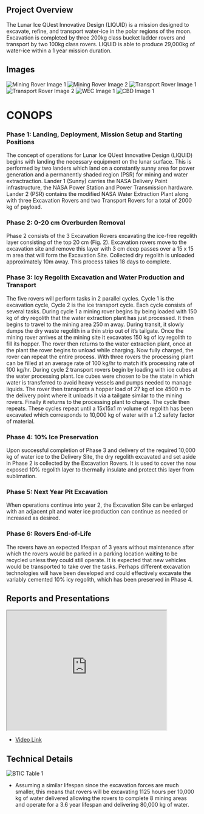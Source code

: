 ## Project Overview
The Lunar Ice QUest Innovative Design (LIQUID) is a mission designed to excavate, refine, and transport water-ice in the polar regions of the moon. Excavation is completed by three 200kg class bucket ladder rovers and transport by two 100kg class rovers. LIQUID is able to produce 29,000kg of water-ice within a 1 year mission duration. 

## Images
![Mining Rover Image 1](/projects/btic/icon.png)
![Mining Rover Image 2](/projects/btic/MineR2.jpg)
![Transport Rover Image 1](/projects/btic/TranspR1.png)
![Transport Rover Image 2](/projects/btic/TranspR2.jpg)
![WEC Image 1](/projects/btic/WEC.jpg)
![CBD Image 1](/projects/btic/CBD.png)

# CONOPS
### Phase 1: Landing, Deployment, Mission Setup and Starting Positions

The concept of operations for Lunar Ice QUest Innovative Design (LIQUID) begins with landing the necessary equipment on the lunar surface. This is performed by two landers which land on a constantly sunny area for power generation and a permanently shaded region (PSR) for mining and water extractraction. Lander 1 (Sunny) carries the NASA Delivery Point infrastructure, the NASA Power Station and Power Transmission hardware. Lander 2 (PSR) contains the modified NASA Water Extraction Plant along with three Excavation Rovers and two Transport Rovers for a total of 2000 kg of payload. 

### Phase 2: 0-20 cm Overburden Removal

Phase 2 consists of the 3 Excavation Rovers excavating the ice-free regolith layer consisting of the top 20 cm (Fig. 2). Excavation rovers move to the excavation site and remove this layer with 3 cm deep passes over a 15 x 15 m area that will form the Excavation Site. Collected dry regolith is unloaded approximately 10m away. This process takes 18 days to complete.

### Phase 3: Icy Regolith Excavation and Water Production and Transport

The five rovers will perform tasks in 2 parallel cycles. Cycle 1 is the excavation cycle, Cycle 2 is the ice transport cycle. Each cycle consists of several tasks. 
During cycle 1 a mining rover begins by being loaded with 150 kg of dry regolith that the water extraction plant has just processed. It then begins to travel to the mining area 250 m away. During transit, it slowly dumps the dry waste regolith in a thin strip out of it’s tailgate. Once the mining rover arrives at the mining site it excavates 150 kg of icy regolith to fill its hopper. The rover then returns to the water extraction plant, once at the plant the rover begins to unload while charging. Now fully charged, the rover can repeat the entire process. With three rovers the processing plant can be filled at an average rate of 100 kg/hr to match it’s processing rate of 100 kg/hr.
During cycle 2 transport rovers begin by loading with ice cubes at the water processing plant. Ice cubes were chosen to be the state in which water is transferred to avoid heavy vessels and pumps needed to manage liquids. The rover then transports a hopper load of 27 kg of ice 4500 m to the delivery point where it unloads it via a tailgate similar to the mining rovers. Finally it returns to the processing plant to charge. The cycle then repeats.
These cycles repeat until a 15x15x1 m volume of regolith has been excavated which corresponds to 10,000 kg of water with a 1.2 safety factor of material.     

### Phase 4: 10% Ice Preservation

Upon successful completion of Phase 3 and delivery of the required 10,000 kg of water ice to the Delivery Site, the dry regolith excavated and set aside in Phase 2 is collected by the Excavation Rovers. It is used to cover the now exposed 10% regolith layer to thermally insulate and protect this layer from sublimation.

### Phase 5: Next Year Pit Excavation

When operations continue into year 2, the Excavation Site can be enlarged with an adjacent pit and water ice production can continue as needed or increased as desired.

### Phase 6: Rovers End-of-Life

The rovers have an expected lifespan of 3 years without maintenance after which the rovers would be parked in a parking location waiting to be recycled unless they could still operate. It is expected that new vehicles would be transported to take over the tasks. Perhaps different excavation technologies will have been developed and could effectively excavate the variably cemented 10% icy regolith, which has been preserved in Phase 4.

## Reports and Presentations
<iframe width="420" height="315"
src="https://www.youtube.com/watch?v=hIQYnyP4Fbs&ab_channel=PaulvanSusante">
</iframe>

* [Video Link](https://www.youtube.com/watch?v=hIQYnyP4Fbs&ab_channel=PaulvanSusante)

## Technical Details
![BTIC Table 1](/projects/btic/BTICTable1.png)

* Assuming a similar lifespan since the excavation forces are much smaller, this means that rovers will be excavating 1125 hours per 10,000 kg of water delivered allowing the rovers to complete 8 mining areas and operate for a 3.6 year lifespan and delivering 80,000 kg of water. 